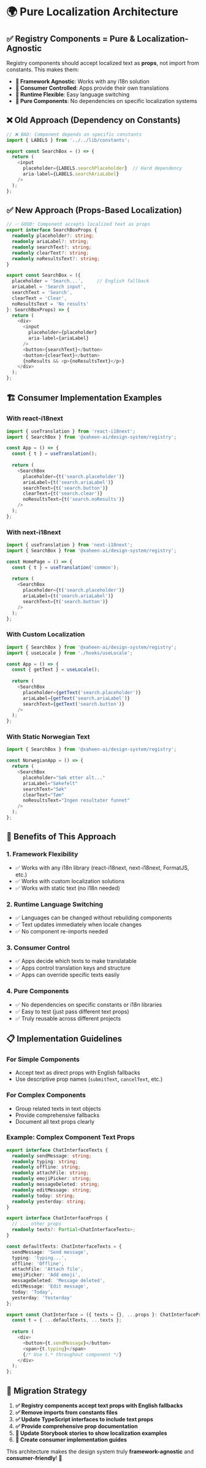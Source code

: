 # 🌍 Pure Localization Architecture

## ✅ **Registry Components = Pure & Localization-Agnostic**

Registry components should accept localized text as **props**, not import from constants. This makes them:

- **🎯 Framework Agnostic**: Works with any i18n solution
- **🎯 Consumer Controlled**: Apps provide their own translations  
- **🎯 Runtime Flexible**: Easy language switching
- **🎯 Pure Components**: No dependencies on specific localization systems

## **❌ Old Approach (Dependency on Constants)**

```typescript
// ❌ BAD: Component depends on specific constants
import { LABELS } from '../../lib/constants';

export const SearchBox = () => {
  return (
    <input 
      placeholder={LABELS.searchPlaceholder}  // Hard dependency
      aria-label={LABELS.searchAriaLabel}
    />
  );
};
```

## **✅ New Approach (Props-Based Localization)**

```typescript
// ✅ GOOD: Component accepts localized text as props
export interface SearchBoxProps {
  readonly placeholder?: string;
  readonly ariaLabel?: string;
  readonly searchText?: string;
  readonly clearText?: string;
  readonly noResultsText?: string;
}

export const SearchBox = ({ 
  placeholder = 'Search...',     // English fallback
  ariaLabel = 'Search input',
  searchText = 'Search',
  clearText = 'Clear', 
  noResultsText = 'No results'
}: SearchBoxProps) => {
  return (
    <div>
      <input 
        placeholder={placeholder}
        aria-label={ariaLabel}
      />
      <button>{searchText}</button>
      <button>{clearText}</button>
      {noResults && <p>{noResultsText}</p>}
    </div>
  );
};
```

## **🏗️ Consumer Implementation Examples**

### **With react-i18next**
```typescript
import { useTranslation } from 'react-i18next';
import { SearchBox } from '@xaheen-ai/design-system/registry';

const App = () => {
  const { t } = useTranslation();
  
  return (
    <SearchBox 
      placeholder={t('search.placeholder')}
      ariaLabel={t('search.ariaLabel')}
      searchText={t('search.button')}
      clearText={t('search.clear')}
      noResultsText={t('search.noResults')}
    />
  );
};
```

### **With next-i18next**
```typescript
import { useTranslation } from 'next-i18next';
import { SearchBox } from '@xaheen-ai/design-system/registry';

const HomePage = () => {
  const { t } = useTranslation('common');
  
  return (
    <SearchBox 
      placeholder={t('search.placeholder')}
      ariaLabel={t('search.ariaLabel')}
      searchText={t('search.button')}
    />
  );
};
```

### **With Custom Localization**
```typescript
import { SearchBox } from '@xaheen-ai/design-system/registry';
import { useLocale } from './hooks/useLocale';

const App = () => {
  const { getText } = useLocale();
  
  return (
    <SearchBox 
      placeholder={getText('search.placeholder')}
      ariaLabel={getText('search.ariaLabel')}
      searchText={getText('search.button')}
    />
  );
};
```

### **With Static Norwegian Text**
```typescript
import { SearchBox } from '@xaheen-ai/design-system/registry';

const NorwegianApp = () => {
  return (
    <SearchBox 
      placeholder="Søk etter alt..."
      ariaLabel="Søkefelt"
      searchText="Søk"
      clearText="Tøm"
      noResultsText="Ingen resultater funnet"
    />
  );
};
```

## **🎯 Benefits of This Approach**

### **1. Framework Flexibility**
- ✅ Works with any i18n library (react-i18next, next-i18next, FormatJS, etc.)
- ✅ Works with custom localization solutions
- ✅ Works with static text (no i18n needed)

### **2. Runtime Language Switching**
- ✅ Languages can be changed without rebuilding components
- ✅ Text updates immediately when locale changes
- ✅ No component re-imports needed

### **3. Consumer Control**
- ✅ Apps decide which texts to make translatable
- ✅ Apps control translation keys and structure
- ✅ Apps can override specific texts easily

### **4. Pure Components**
- ✅ No dependencies on specific constants or i18n libraries
- ✅ Easy to test (just pass different text props)
- ✅ Truly reusable across different projects

## **📋 Implementation Guidelines**

### **For Simple Components**
- Accept text as direct props with English fallbacks
- Use descriptive prop names (`submitText`, `cancelText`, etc.)

### **For Complex Components**
- Group related texts in text objects
- Provide comprehensive fallbacks
- Document all text props clearly

### **Example: Complex Component Text Props**
```typescript
export interface ChatInterfaceTexts {
  readonly sendMessage: string;
  readonly typing: string;
  readonly offline: string;
  readonly attachFile: string;
  readonly emojiPicker: string;
  readonly messageDeleted: string;
  readonly editMessage: string;
  readonly today: string;
  readonly yesterday: string;
}

export interface ChatInterfaceProps {
  // ... other props
  readonly texts?: Partial<ChatInterfaceTexts>;
}

const defaultTexts: ChatInterfaceTexts = {
  sendMessage: 'Send message',
  typing: 'typing...',
  offline: 'Offline',
  attachFile: 'Attach file',
  emojiPicker: 'Add emoji',
  messageDeleted: 'Message deleted',
  editMessage: 'Edit message',
  today: 'Today',
  yesterday: 'Yesterday'
};

export const ChatInterface = ({ texts = {}, ...props }: ChatInterfaceProps) => {
  const t = { ...defaultTexts, ...texts };
  
  return (
    <div>
      <button>{t.sendMessage}</button>
      <span>{t.typing}</span>
      {/* Use t.* throughout component */}
    </div>
  );
};
```

## **🚀 Migration Strategy**

1. **✅ Registry components accept text props with English fallbacks**
2. **✅ Remove imports from constants files**  
3. **✅ Update TypeScript interfaces to include text props**
4. **✅ Provide comprehensive prop documentation**
5. **📝 Update Storybook stories to show localization examples**
6. **📝 Create consumer implementation guides**

This architecture makes the design system truly **framework-agnostic** and **consumer-friendly**! 🎉